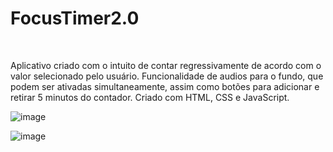 <h1>FocusTimer2.0</h1>
<br>
<p>Aplicativo criado com o intuito de contar regressivamente de acordo com o valor selecionado pelo usuário. Funcionalidade de audios para o fundo, que podem ser ativadas simultaneamente, assim como botões para adicionar e retirar 5 minutos do contador. Criado com HTML, CSS e JavaScript.</p>

 
![image](https://github.com/mviniciussb/Focus-Timer-2.0/assets/108037526/024ffd88-f58d-472d-a476-09b16f850478)

![image](https://github.com/mviniciussb/Focus-Timer-2.0/assets/108037526/0427a866-db4e-4943-9fdb-74bd1078ebde)
